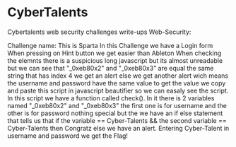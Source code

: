 # CyberTalents

Cybertalents web security challenges write-ups
Web-Security:

Challenge name: This is Sparta
In this Challenge we have a Login form
When pressing on Hint button we get easier than Ableton
When checking the elemnts there is a suspicious long javascript but its almost unreadable but we can see that "\_0xeb80x2" and "\_0xeb80x3" are equal the same string that has index 4 we get an alert else we get another alert wich means the username and password have the same value to get the value we copy and paste this script in javascript beautifier so we can easaly see the script.
In this script we have a function called check(). In it there is 2 variables named "\_0xeb80x2" and "\_0xeb80x3" the first one is for username and the other is for password nothing special but the we have an if else statement that tells us that if the variable == Cyber-Talents && the second variable == Cyber-Talents then Congratz else we have an alert.
Entering Cyber-Talent in username and password we get the Flag!
